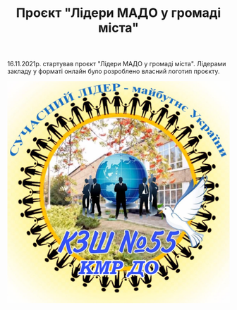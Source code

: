﻿---
title: Проєкт "Лідери МАДО у громаді міста"
---

16.11.2021р. стартував проєкт "Лідери МАДО у громаді міста". Лідерами закладу у форматі онлайн було розроблено власний логотип проєкту.

![](image.jpg)
